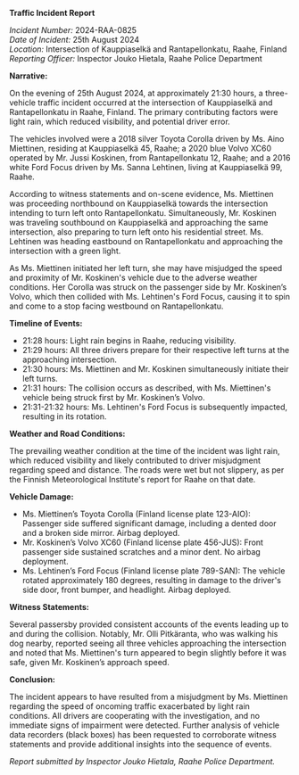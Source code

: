 **Traffic Incident Report**

*Incident Number:* 2024-RAA-0825  
*Date of Incident:* 25th August 2024  
*Location:* Intersection of Kauppiaselkä and Rantapellonkatu, Raahe, Finland  
*Reporting Officer:* Inspector Jouko Hietala, Raahe Police Department  

**Narrative:**

On the evening of 25th August 2024, at approximately 21:30 hours, a three-vehicle traffic incident occurred at the intersection of Kauppiaselkä and Rantapellonkatu in Raahe, Finland. The primary contributing factors were light rain, which reduced visibility, and potential driver error.

The vehicles involved were a 2018 silver Toyota Corolla driven by Ms. Aino Miettinen, residing at Kauppiaselkä 45, Raahe; a 2020 blue Volvo XC60 operated by Mr. Jussi Koskinen, from Rantapellonkatu 12, Raahe; and a 2016 white Ford Focus driven by Ms. Sanna Lehtinen, living at Kauppiaselkä 99, Raahe.

According to witness statements and on-scene evidence, Ms. Miettinen was proceeding northbound on Kauppiaselkä towards the intersection intending to turn left onto Rantapellonkatu. Simultaneously, Mr. Koskinen was traveling southbound on Kauppiaselkä and approaching the same intersection, also preparing to turn left onto his residential street. Ms. Lehtinen was heading eastbound on Rantapellonkatu and approaching the intersection with a green light.

As Ms. Miettinen initiated her left turn, she may have misjudged the speed and proximity of Mr. Koskinen's vehicle due to the adverse weather conditions. Her Corolla was struck on the passenger side by Mr. Koskinen’s Volvo, which then collided with Ms. Lehtinen's Ford Focus, causing it to spin and come to a stop facing westbound on Rantapellonkatu.

**Timeline of Events:**

- 21:28 hours: Light rain begins in Raahe, reducing visibility.
- 21:29 hours: All three drivers prepare for their respective left turns at the approaching intersection.
- 21:30 hours: Ms. Miettinen and Mr. Koskinen simultaneously initiate their left turns.
- 21:31 hours: The collision occurs as described, with Ms. Miettinen's vehicle being struck first by Mr. Koskinen’s Volvo.
- 21:31-21:32 hours: Ms. Lehtinen's Ford Focus is subsequently impacted, resulting in its rotation.

**Weather and Road Conditions:**

The prevailing weather condition at the time of the incident was light rain, which reduced visibility and likely contributed to driver misjudgment regarding speed and distance. The roads were wet but not slippery, as per the Finnish Meteorological Institute's report for Raahe on that date.

**Vehicle Damage:**

- Ms. Miettinen’s Toyota Corolla (Finland license plate 123-AIO): Passenger side suffered significant damage, including a dented door and a broken side mirror. Airbag deployed.
- Mr. Koskinen’s Volvo XC60 (Finland license plate 456-JUS): Front passenger side sustained scratches and a minor dent. No airbag deployment.
- Ms. Lehtinen’s Ford Focus (Finland license plate 789-SAN): The vehicle rotated approximately 180 degrees, resulting in damage to the driver's side door, front bumper, and headlight. Airbag deployed.

**Witness Statements:**

Several passersby provided consistent accounts of the events leading up to and during the collision. Notably, Mr. Olli Pitkäranta, who was walking his dog nearby, reported seeing all three vehicles approaching the intersection and noted that Ms. Miettinen's turn appeared to begin slightly before it was safe, given Mr. Koskinen’s approach speed.

**Conclusion:**

The incident appears to have resulted from a misjudgment by Ms. Miettinen regarding the speed of oncoming traffic exacerbated by light rain conditions. All drivers are cooperating with the investigation, and no immediate signs of impairment were detected. Further analysis of vehicle data recorders (black boxes) has been requested to corroborate witness statements and provide additional insights into the sequence of events.

*Report submitted by Inspector Jouko Hietala, Raahe Police Department.*